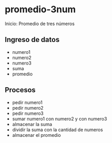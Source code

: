 # promedio-3num

Inicio: Promedio de tres números
## Ingreso de datos
- numero1
- numero2
- numero3
- suma 
- promedio

## Procesos
- pedir numero1
- pedir numero2
- pedir numero3
- sumar numero1 con numero2 y con numero3 
- almacenar la suma
- dividir la suma con la cantidad de numeros
- almacenar el promedio

